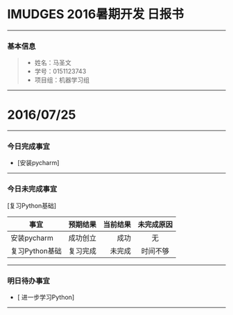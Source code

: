 # IMUDGES 2016暑期开发 日报书

-------

### 基本信息
> * 姓名：马圣文
> * 学号：0151123743
> * 项目组：机器学习组

-------

# 2016/07/25

-------

### 今日完成事宜
- [安装pycharm]  

-----
### 今日未完成事宜
[复习Python基础]

|       事宜             |预期结果| 当前结果| 未完成原因   | 
| -------------------    | -----:| -----: |   :----:    |
|安装pycharm             | 成功创立|  成功  |     无      |
|      复习Python基础     | 复习完成|未完成  | 时间不够|


------
### 明日待办事宜
- [ 进一步学习Python] 

-------